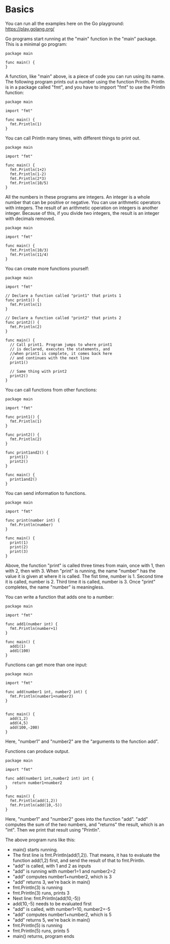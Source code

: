 # Basics 

You can run all the examples here on the Go playground:
https://play.golang.org/

Go programs start running at the "main" function in the "main"
package. This is a minimal go program:

```
package main

func main() {
}
```

A function, like "main" above, is a piece of code you can run using
its name. The following program prints out a number using the function
Println. Println is in a package called "fmt", and you have to impport
"fmt" to use the Println function:

```
package main

import "fmt"

func main() {
  fmt.Println(1)
}
```

You can call Println many times, with different things to print out.

```
package main

import "fmt"

func main() {
  fmt.Println(1+2)
  fmt.Println(1-2)
  fmt.Println(2*3)
  fmt.Println(10/5)
}
```

All the numbers in these programs are integers. An integer is a whole
number that can be positive or negative. You can use arithmetic
operators with integers. The result of an arithmetic operation on
integers is another integer. Because of this, if you divide two
integers, the result is an integer with decimals removed.


```
package main

import "fmt"

func main() {
  fmt.Println(10/3)
  fmt.Println(11/4)
}
```


You can create more functions yourself:

```
package main

import "fmt"

// Declare a function called "print1" that prints 1
func print1() {
  fmt.Println(1)
}

// Declare a function called "print2" that prints 2
func print2() {
  fmt.Println(2)
}

func main() {
  // Call print1. Program jumps to where print1
  // is declared, executes the statements, and
  //when print1 is complete, it comes back here
  // and continues with the next line
  print1()

  // Same thing with print2
  print2()
}
```

You can call functions from other functions:

```
package main

import "fmt"

func print1() {
  fmt.Println(1)
}

func print2() {
  fmt.Println(2)
}

func print1and2() {
  print1()
  print2()
}

func main() {
  print1and2()
}
```

You can send information to functions.

```
package main

import "fmt"

func print(number int) {
  fmt.Println(number)
}

func main() {
  print(1)
  print(2)
  print(3)
}
```

Above, the function "print" is called three times from main, once with
1, then with 2, then with 3. When "print" is running, the name
"number" has the value it is given at where it is called. The fist
time, number is 1. Second time it is called, number is 2. Third time
it is called, number is 3. Once "print" completes, the name "number"
is meaningless.

You can write a function that adds one to a number:

```
package main

import "fmt"

func add1(number int) {
  fmt.Println(number+1)
}

func main() {
  add1(1)
  add1(100)
}
```

Functions can get more than one input:

```
package main

import "fmt"

func add(number1 int, number2 int) {
  fmt.Println(number1+number2)
}


func main() {
  add(1,2)
  add(4,5)
  add(100,-200)
}
```

Here, "number1" and "number2" are the "arguments to the function add".


Functions can produce output.

```
package main

import "fmt"

func add(number1 int,number2 int) int {
   return number1+number2
}

func main() {
  fmt.Println(add(1,2))
  fmt.Println(add(10,-5))
}
```

Here, "number1" and "number2" goes into the function "add". "add"
computes the sum of the two numbers, and "returns" the result, which
is an "int". Then we print that result using "Println".

The above program runs like this:

 * main() starts running.
 * The first line is fmt.Println(add(1,2)). That means, it has to
   evaluate the function add(1,2) first, and send the result of that
   to fmt.Println.
 * "add" is called, with 1 and 2 as inputs
 * "add" is running with number1=1 and number2=2
 * "add" computes number1+number2, which is 3
 * "add" returns 3, we're back in main()
 * fmt.Println(3) is running
 * fmt.Println(3) runs, prints 3
 * Next line: fmt.Println(add(10,-5))
 * add(10,-5) needs to be evaluated first
 * "add" is called, with number1=10, number2=-5
 * "add" computes number1+number2, which is 5
 * "add" returns 5, we're back in main()
 * fmt.Println(5) is running
 * fmt.Println(5) runs, prints 5
 * main() returns, program ends
 